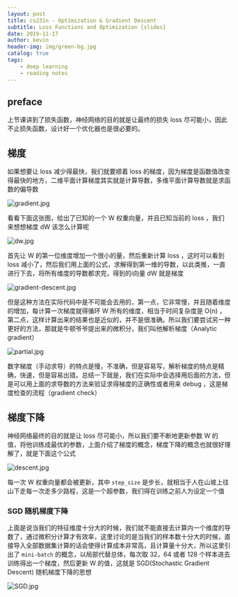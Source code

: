 ```yaml
---
layout: post
title: cs231n - Optimization & Gradient Descent
subtitle: Loss Functions and Optimization [slides]
date: 2019-11-17
author: kevin
header-img: img/green-bg.jpg
catalog: true
tags:
    - deep learning
    - reading notes
---
```




## preface



上节课讲到了损失函数，神经网络的目的就是让最终的损失 loss 尽可能小，因此不止损失函数，设计好一个优化器也是很必要的。



## 梯度



如果想要让 loss 减少得最快，我们就要顺着 loss 的梯度，因为梯度是函数值改变得最快的地方，二维平面计算梯度其实就是计算导数，多维平面计算导数就是求函数的偏导数

![gradient.jpg](https://i.loli.net/2019/12/19/SVtjBQg4YlWZ3um.jpg)



看看下面这张图，给出了已知的一个 W 权重向量，并且已知当前的 loss ，我们来想想梯度 dW 该怎么计算呢

![dw.jpg](https://i.loli.net/2019/12/19/CutBd615hwievA4.jpg)



首先让 W 的第一位维度增加一个很小的量，然后重新计算 loss ，这时可以看到 loss 减小了，然后我们用上面的公式，求解得到第一维的导数，以此类推，一直进行下去，将所有维度的导数都求完，得到的i向量 dW 就是梯度



![gradient-descent.jpg](https://i.loli.net/2019/12/19/e6drJi2pLNj3EkQ.jpg)



但是这种方法在实际代码中是不可能会去用的，第一点，它非常慢，并且随着维度的增加，每计算一次梯度就得循环 W 所有的维度，相当于时间复杂度是 O(n) ，第二点，这样计算出来的结果也是近似的，并不是很准确。所以我们要尝试另一种更好的方法，那就是牛顿爷爷提出来的微积分，我们叫他解析梯度（Analytic gradient）

![partial.jpg](https://i.loli.net/2019/12/19/mhi3furx9AvtpNn.jpg)



数字梯度（手动求导）的特点是慢，不准确，但是容易写，解析梯度的特点是精确，快速，但是容易出错。总结一下就是，我们在实际中会选择用后面的方法，但是可以用上面的求导数的方法来验证求得梯度的正确性或者用来 debug ，这是梯度检查的流程（gradient check）



## 梯度下降



神经网络最终的目的就是让 loss 尽可能小，所以我们要不断地更新参数 W 的值，将他训练成最优的参数，上面介绍了梯度的概念，梯度下降的概念也就很好理解了，就是下面这个公式

![descent.jpg](https://i.loli.net/2019/12/19/RqXmcdj8Yt1laHn.jpg)



每一次 W 权重向量都会被更新，其中 `step_size` 是步长，就相当于人在山坡上往山下走每一次走多少路程，这是一个超参数，我们得在训练之前人为设定一个值



### SGD 随机梯度下降



上面是说当我们的特征维度十分大的时候，我们就不能直接去计算内一个维度的导数了，通过微积分计算才有效率，这里讨论的是当我们的样本数十分大的时候，直接导入全部数据集计算的话会使得计算成本非常高，且计算量十分大，所以这里引出了 `mini-batch` 的概念，以局部代替总体，每次取 32，64 或者 128 个样本进去训练得出一个梯度，然后更新 W 的值，这就是 SGD(Stochastic Gradient Descent) 随机梯度下降的思想

![SGD.jpg](https://i.loli.net/2019/12/20/JTL7ZjDHNgK1r8U.jpg)





